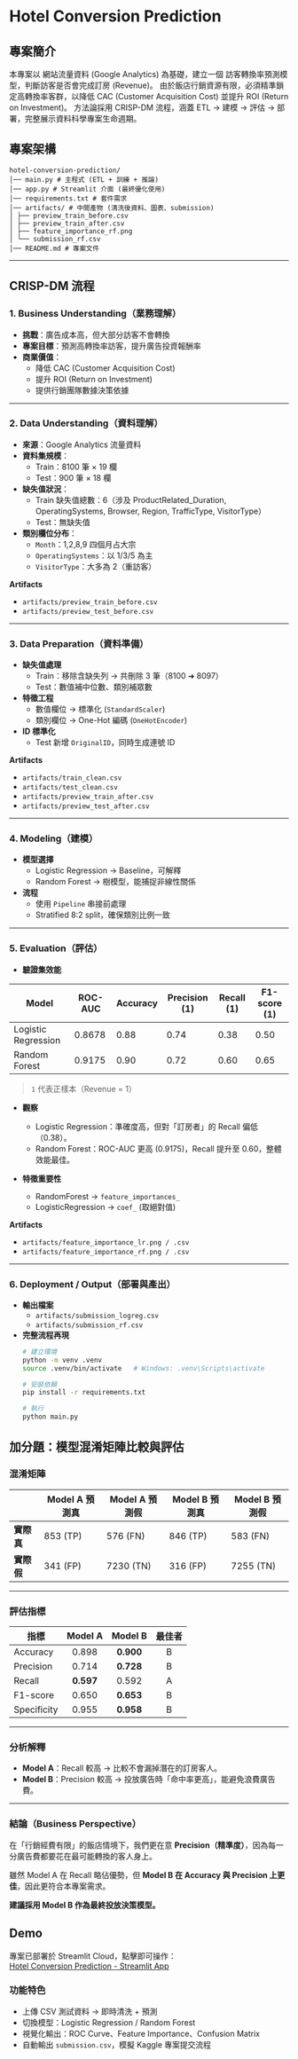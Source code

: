 #  Hotel Conversion Prediction

##  專案簡介
本專案以 網站流量資料 (Google Analytics) 為基礎，建立一個 訪客轉換率預測模型，判斷訪客是否會完成訂房 (Revenue)。
由於飯店行銷資源有限，必須精準鎖定高轉換率客群，以降低 CAC (Customer Acquisition Cost) 並提升 ROI (Return on Investment)。
方法論採用 CRISP-DM 流程，涵蓋 ETL → 建模 → 評估 → 部署，完整展示資料科學專案生命週期。


##  專案架構
```
hotel-conversion-prediction/
│── main.py # 主程式 (ETL + 訓練 + 推論)
│── app.py # Streamlit 介面 (最終優化使用)
│── requirements.txt # 套件需求
│── artifacts/ # 中間產物 (清洗後資料、圖表、submission)
│ ├── preview_train_before.csv
│ ├── preview_train_after.csv
│ ├── feature_importance_rf.png
│ └── submission_rf.csv
│── README.md # 專案文件

```
---

##  CRISP-DM 流程

### 1. Business Understanding（業務理解）
- **挑戰**：廣告成本高，但大部分訪客不會轉換  
- **專案目標**：預測高轉換率訪客，提升廣告投資報酬率  
- **商業價值**：  
  - 降低 CAC (Customer Acquisition Cost)  
  - 提升 ROI (Return on Investment)  
  - 提供行銷團隊數據決策依據  

---

### 2. Data Understanding（資料理解）
- **來源**：Google Analytics 流量資料  
- **資料集規模**：  
  - Train：8100 筆 × 19 欄  
  - Test：900 筆 × 18 欄  
- **缺失值狀況**：  
  - Train 缺失值總數：6（涉及 ProductRelated_Duration, OperatingSystems, Browser, Region, TrafficType, VisitorType）  
  - Test：無缺失值  
- **類別欄位分布**：  
  - `Month`：1,2,8,9 四個月占大宗  
  - `OperatingSystems`：以 1/3/5 為主  
  - `VisitorType`：大多為 2（重訪客）  

**Artifacts**  
- `artifacts/preview_train_before.csv`  
- `artifacts/preview_test_before.csv`  

---

### 3. Data Preparation（資料準備）
- **缺失值處理**  
  - Train：移除含缺失列 → 共刪除 3 筆（8100 ➜ 8097）  
  - Test：數值補中位數、類別補眾數  
- **特徵工程**  
  - 數值欄位 → 標準化 (`StandardScaler`)  
  - 類別欄位 → One-Hot 編碼 (`OneHotEncoder`)  
- **ID 標準化**  
  - Test 新增 `OriginalID`，同時生成連號 ID  

 **Artifacts**  
- `artifacts/train_clean.csv`  
- `artifacts/test_clean.csv`  
- `artifacts/preview_train_after.csv`  
- `artifacts/preview_test_after.csv`  

---

### 4. Modeling（建模）
- **模型選擇**  
  - Logistic Regression → Baseline，可解釋  
  - Random Forest → 樹模型，能捕捉非線性關係  
- **流程**  
  - 使用 `Pipeline` 串接前處理  
  - Stratified 8:2 split，確保類別比例一致  

---

### 5. Evaluation（評估）
- **驗證集效能**  

| Model               | ROC-AUC | Accuracy | Precision (1) | Recall (1) | F1-score (1) |
|----------------------|---------|----------|---------------|------------|--------------|
| Logistic Regression | 0.8678  | 0.88     | 0.74          | 0.38       | 0.50         |
| Random Forest       | 0.9175  | 0.90     | 0.72          | 0.60       | 0.65         |

> `1` 代表正樣本（Revenue = 1）  

- **觀察**  
  - Logistic Regression：準確度高，但對「訂房者」的 Recall 偏低（0.38）。  
  - Random Forest：ROC-AUC 更高 (0.9175)，Recall 提升至 0.60，整體效能最佳。  

- **特徵重要性**  
  - RandomForest → `feature_importances_`  
  - LogisticRegression → `coef_` (取絕對值)  

 **Artifacts**  
- `artifacts/feature_importance_lr.png / .csv`  
- `artifacts/feature_importance_rf.png / .csv`  

---

### 6. Deployment / Output（部署與產出）
- **輸出檔案**  
  - `artifacts/submission_logreg.csv`  
  - `artifacts/submission_rf.csv`  
- **完整流程再現**  
  ```bash
  # 建立環境
  python -m venv .venv
  source .venv/bin/activate   # Windows: .venv\Scripts\activate

  # 安裝依賴
  pip install -r requirements.txt

  # 執行
  python main.py


## 加分題：模型混淆矩陣比較與評估

### 混淆矩陣

|            | Model A 預測真 | Model A 預測假 | Model B 預測真 | Model B 預測假 |
|------------|----------------|----------------|----------------|----------------|
| **實際真** | 853 (TP)       | 576 (FN)       | 846 (TP)       | 583 (FN)       |
| **實際假** | 341 (FP)       | 7230 (TN)      | 316 (FP)       | 7255 (TN)      |

---

### 評估指標

| 指標       | Model A | Model B | 最佳者 |
|------------|:-------:|:-------:|:-----:|
| Accuracy   | 0.898   | **0.900** | B |
| Precision  | 0.714   | **0.728** | B |
| Recall     | **0.597** | 0.592   | A |
| F1-score   | 0.650   | **0.653** | B |
| Specificity| 0.955   | **0.958** | B |
---

### 分析解釋
- **Model A**：Recall 較高 → 比較不會漏掉潛在的訂房客人。  
- **Model B**：Precision 較高 → 投放廣告時「命中率更高」，能避免浪費廣告費。  

---

### 結論（Business Perspective）
在「行銷經費有限」的飯店情境下，我們更在意 **Precision（精準度）**，因為每一分廣告費都要花在最可能轉換的客人身上。  

雖然 Model A 在 Recall 略佔優勢，但 **Model B 在 Accuracy 與 Precision 上更佳**，因此更符合本專案需求。  

**建議採用 Model B 作為最終投放決策模型。**


## Demo

專案已部署於 Streamlit Cloud，點擊即可操作：  
[Hotel Conversion Prediction - Streamlit App](https://hotel-revenu.streamlit.app/)

### 功能特色
- 上傳 CSV 測試資料 → 即時清洗 + 預測  
- 切換模型：Logistic Regression / Random Forest  
- 視覺化輸出：ROC Curve、Feature Importance、Confusion Matrix  
- 自動輸出 `submission.csv`，模擬 Kaggle 專案提交流程


